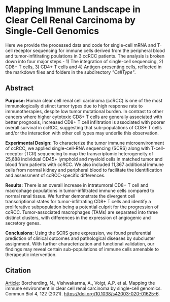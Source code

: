 # Mapping Immune Landscape in Clear Cell Renal Carcinoma by Single-Cell Genomics

Here we provide the processed data and code for single-cell mRNA and T-cell receptor sequencing for immune cells derived from the peripheral blood and tumor-infitlrating poulations in 3 ccRCC patients. The analysis is broken down into four major steps - 1) The integration of single-cell sequencing, 2) CD8+ T cells, 3) CD4+ T cells and 4) Antigen-presenting cells, reflected in the markdown files and folders in the subdirectory *"CellType"*.

## Abstract
**Purpose:** Human clear cell renal cell carcinoma (ccRCC) is one of the most immunologically distinct tumor types due to high response rate to immunotherapies, despite low tumor mutational burden. In contrast to other cancers where higher cytotoxic CD8+ T cells are generally associated with better prognosis, increased CD8+ T cell infiltration is associated with poorer overall survival in ccRCC, suggesting that sub-populations of CD8+ T cells and/or the interaction with other cell types may underlie this observation. 

**Experimental Design:** To characterize the tumor immune microenvironment of ccRCC, we applied single-cell-RNA sequencing (SCRS) along with T-cell-receptor (TCR) sequencing to map the transcriptomic heterogeneity of 25,688 individual CD45+ lymphoid and myeloid cells in matched tumor and blood from patients with ccRCC. We also included 11,367 additional immune cells from normal kidney and peripheral blood to facilitate the identification and assessment of ccRCC-specific differences. 

**Results:** There is an overall increase in intratumoral CD8+ T cell and macrophage populations in tumor-infiltrated immune cells compared to normal renal tissue. We further demonstrate the divergent cell transcriptional states for tumor-infiltrating CD8+ T cells and identify a proliferative subpopulation being a potential culprit for the progression of ccRCC. Tumor-associated macrophages (TAMs) are separated into three distinct clusters, with differences in the expression of angiogenic and secretory genes. 

**Conclusions:** Using the SCRS gene expression, we found preferential prediction of clinical outcomes and pathological diseases by subcluster assignment. With further characterization and functional validation, our findings may reveal certain sub-populations of immune cells amenable to therapeutic intervention.

## Citation
[Article](https://www.nature.com/articles/s42003-020-01625-6): Borcherding, N., Vishwakarma, A., Voigt, A.P. et al. Mapping the immune environment in clear cell renal carcinoma by single-cell genomics. Commun Biol 4, 122 (2021). https://doi.org/10.1038/s42003-020-01625-6. 
